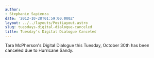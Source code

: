 ```yaml
---
author:
- Stephanie Sapienza
date: '2012-10-28T01:59:00.000Z'
layout: ../../layouts/PostLayout.astro
slug: tuesdays-digital-dialogue-canceled
title: Tuesday's Digital Dialogue Canceled
---
```


Tara McPherson's Digital Dialogue this Tuesday, October 30th has been canceled due to Hurricane Sandy.